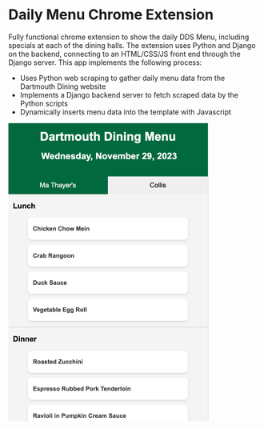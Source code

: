 # Daily Menu Chrome Extension

Fully functional chrome extension to show the daily DDS Menu, including specials at each of the dining halls. The extension uses Python and Django on the backend, connecting to an HTML/CSS/JS front end through the Django server. This app implements the following process:
* Uses Python web scraping to gather daily menu data from the Dartmouth Dining website
* Implements a Django backend server to fetch scraped data by the Python scripts
* Dynamically inserts menu data into the template with Javascript

![image](images/dds-menu-interface1.png)